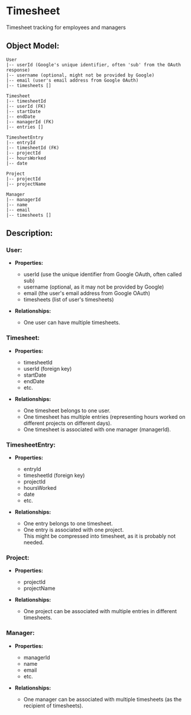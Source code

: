 # Timesheet
Timesheet tracking for employees and managers


## Object Model:

```text
User
|-- userId (Google's unique identifier, often 'sub' from the OAuth response)
|-- username (optional, might not be provided by Google)
|-- email (user's email address from Google OAuth)
|-- timesheets []

Timesheet
|-- timesheetId
|-- userId (FK)
|-- startDate
|-- endDate
|-- managerId (FK)
|-- entries []

TimesheetEntry
|-- entryId
|-- timesheetId (FK)
|-- projectId
|-- hoursWorked
|-- date

Project
|-- projectId
|-- projectName

Manager
|-- managerId
|-- name
|-- email
|-- timesheets []
```

## Description:

### User:
- **Properties:** 
    - userId (use the unique identifier from Google OAuth, often called sub)
    - username (optional, as it may not be provided by Google)
    - email (the user's email address from Google OAuth)
    - timesheets (list of user's timesheets)

- **Relationships:**
    - One user can have multiple timesheets.

### Timesheet:
- **Properties:** 
    - timesheetId
    - userId (foreign key)
    - startDate
    - endDate
    - etc.

- **Relationships:**
    - One timesheet belongs to one user.
    - One timesheet has multiple entries (representing hours worked on different projects on different days).
    - One timesheet is associated with one manager (managerId).

### TimesheetEntry:
- **Properties:**
    - entryId
    - timesheetId (foreign key)
    - projectId
    - hoursWorked
    - date
    - etc.

- **Relationships:**
    - One entry belongs to one timesheet.
    - One entry is associated with one project.  
This might be compressed into timesheet, as it is probably not needed.

### Project:
- **Properties:**
    - projectId
    - projectName

- **Relationships:**
    - One project can be associated with multiple entries in different timesheets.

### Manager:
- **Properties:**
    - managerId
    - name
    - email
    - etc.

- **Relationships:**
    - One manager can be associated with multiple timesheets (as the recipient of timesheets).

